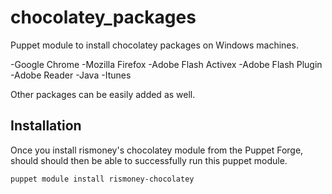 # chocolatey_packages #

Puppet module to install chocolatey packages on Windows machines.

-Google Chrome
-Mozilla Firefox
-Adobe Flash Activex
-Adobe Flash Plugin
-Adobe Reader
-Java
-Itunes

Other packages can be easily added as well.

## Installation

Once you install rismoney's chocolatey module from the Puppet Forge, should should then be able to successfully run 
this puppet module.


```bash
puppet module install rismoney-chocolatey
```
